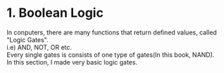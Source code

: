 # 1. Boolean Logic
In conputers, there are many functions that return defined values, called "Logic Gates".<br>
i.e) AND, NOT, OR etc.<br>
Every single gates is consists of one type of gates(In this book, NAND).<br>
In this section, I made very basic logic gates.
